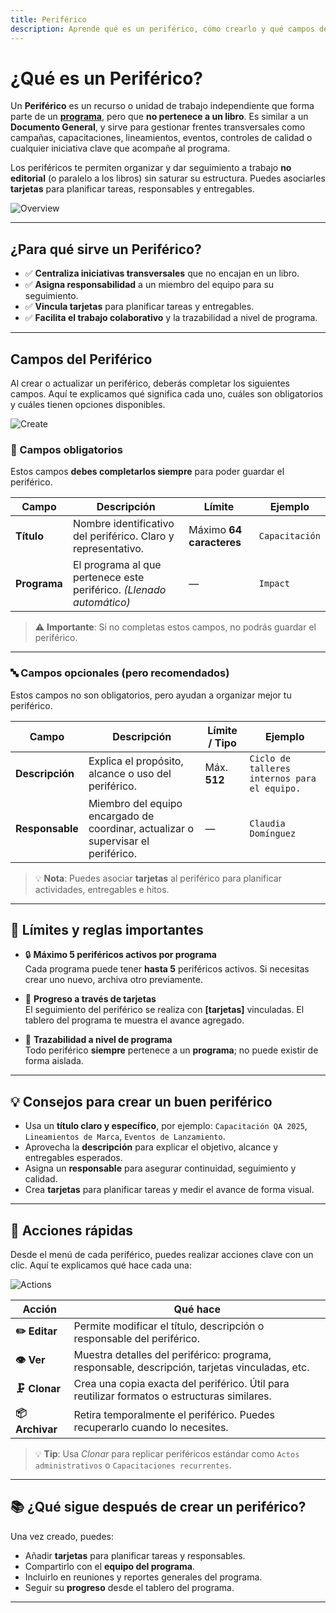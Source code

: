 ```yaml
---
title: Periférico
description: Aprende qué es un periférico, cómo crearlo y qué campos debes completar.
---
```


# ¿Qué es un Periférico?

Un **Periférico** es un recurso o unidad de trabajo independiente que forma parte de un **[programa]**, pero que **no pertenece a un libro**. Es similar a un **Documento General**, y sirve para gestionar frentes transversales como campañas, capacitaciones, lineamientos, eventos, controles de calidad o cualquier iniciativa clave que acompañe al programa.

Los periféricos te permiten organizar y dar seguimiento a trabajo **no editorial** (o paralelo a los libros) sin saturar su estructura. Puedes asociarles **tarjetas** para planificar tareas, responsables y entregables.

![Overview](/images/en/projects/peripheral/overview.webp)

---

## ¿Para qué sirve un Periférico?

- ✅ **Centraliza iniciativas transversales** que no encajan en un libro.
- ✅ **Asigna responsabilidad** a un miembro del equipo para su seguimiento.
- ✅ **Vincula tarjetas** para planificar tareas y entregables.
- ✅ **Facilita el trabajo colaborativo** y la trazabilidad a nivel de programa.

---

## Campos del Periférico

Al crear o actualizar un periférico, deberás completar los siguientes campos. Aquí te explicamos qué significa cada uno, cuáles son obligatorios y cuáles tienen opciones disponibles.

![Create](/images/en/projects/peripheral/create.webp)

### 📌 Campos obligatorios

Estos campos **debes completarlos siempre** para poder guardar el periférico.

| Campo        | Descripción                                                          | Límite                   | Ejemplo        |
| ------------ | -------------------------------------------------------------------- | ------------------------ | -------------- |
| **Título**   | Nombre identificativo del periférico. Claro y representativo.        | Máximo **64 caracteres** | `Capacitación` |
| **Programa** | El programa al que pertenece este periférico. _(Llenado automático)_ | —                        | `Impact`       |

> ⚠️ **Importante**: Si no completas estos campos, no podrás guardar el periférico.

---

### 🔤 Campos opcionales (pero recomendados)

Estos campos no son obligatorios, pero ayudan a organizar mejor tu periférico.

| Campo           | Descripción                                                                       | Límite / Tipo | Ejemplo                                      |
| --------------- | --------------------------------------------------------------------------------- | ------------- | -------------------------------------------- |
| **Descripción** | Explica el propósito, alcance o uso del periférico.                               | Máx. **512**  | `Ciclo de talleres internos para el equipo.` |
| **Responsable** | Miembro del equipo encargado de coordinar, actualizar o supervisar el periférico. | —             | `Claudia Domínguez`                          |

> 💡 **Nota**: Puedes asociar **tarjetas** al periférico para planificar actividades, entregables e hitos.

---

## 📏 Límites y reglas importantes

- 🔒 **Máximo 5 periféricos activos por programa**  
  Cada programa puede tener **hasta 5** periféricos activos. Si necesitas crear uno nuevo, archiva otro previamente.

- 🔄 **Progreso a través de tarjetas**  
  El seguimiento del periférico se realiza con **[tarjetas]** vinculadas. El tablero del programa te muestra el avance agregado.

- 🧭 **Trazabilidad a nivel de programa**  
  Todo periférico **siempre** pertenece a un **programa**; no puede existir de forma aislada.

---

## 💡 Consejos para crear un buen periférico

- Usa un **título claro y específico**, por ejemplo: `Capacitación QA 2025`, `Lineamientos de Marca`, `Eventos de Lanzamiento`.
- Aprovecha la **descripción** para explicar el objetivo, alcance y entregables esperados.
- Asigna un **responsable** para asegurar continuidad, seguimiento y calidad.
- Crea **tarjetas** para planificar tareas y medir el avance de forma visual.

---

## 🚀 Acciones rápidas

Desde el menú de cada periférico, puedes realizar acciones clave con un clic. Aquí te explicamos qué hace cada una:

![Actions](/images/en/projects/peripheral/actions.webp)

| Acción          | Qué hace                                                                                       |
| --------------- | ---------------------------------------------------------------------------------------------- |
| **✏️ Editar**   | Permite modificar el título, descripción o responsable del periférico.                         |
| **👁️ Ver**      | Muestra detalles del periférico: programa, responsable, descripción, tarjetas vinculadas, etc. |
| **🗜️ Clonar**   | Crea una copia exacta del periférico. Útil para reutilizar formatos o estructuras similares.   |
| **📦 Archivar** | Retira temporalmente el periférico. Puedes recuperarlo cuando lo necesites.                    |

> 💡 **Tip**: Usa _Clonar_ para replicar periféricos estándar como `Actos administrativos` o `Capacitaciones recurrentes`.

---

## 📚 ¿Qué sigue después de crear un periférico?

Una vez creado, puedes:

- Añadir **tarjetas** para planificar tareas y responsables.
- Compartirlo con el **equipo del programa**.
- Incluirlo en reuniones y reportes generales del programa.
- Seguir su **progreso** desde el tablero del programa.

---

[programa]: /projects/program/
[tarjeta]: /projects/card/

<!--
## 🔗 Lectura recomendada

- (Agrega aquí enlaces a guías internas de planificación, control de calidad o plantillas relacionadas)
-->
